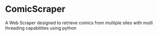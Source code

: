 # ComicScraper
A Web Scraper designed to retrieve comics from multiple sites with mutli threading capabilities using python

